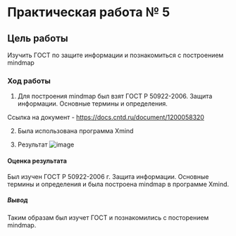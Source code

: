 # Практическая работа № 5

## Цель работы

Изучить ГОСТ по защите информации и познакомиться с построением mindmap

### Ход работы

1. Для построения mindmap был взят ГОСТ Р 50922-2006. Защита информации. Основные термины и определения.

  Ссылка на документ - https://docs.cntd.ru/document/1200058320

2. Была использована программа Xmind

3. Результат
![image](https://github.com/Ma7vey13/Mitrofanov/assets/92400475/50fd9991-dd98-4945-9c6d-535cbece1217)

#### Оценка результата

Был изучен ГОСТ Р 50922-2006 г. Защита информации. Основные термины и определения и была построена mindmap в программе Xmind.

##### Вывод

Таким образам был изучет ГОСТ и познакомились с посторением mindmap.
